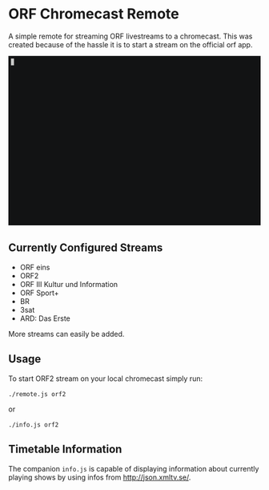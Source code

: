 # ORF Chromecast Remote
A simple remote for streaming ORF livestreams to a chromecast. This was created because of the hassle it is to start a stream on the official orf app.

![demo](https://raw.githubusercontent.com/doebi/chromecast-remote/master/img/tvinfo.gif)

## Currently Configured Streams
 * ORF eins
 * ORF2
 * ORF III Kultur und Information
 * ORF Sport+
 * BR
 * 3sat
 * ARD: Das Erste

 More streams can easily be added.

## Usage
To start ORF2 stream on your local chromecast simply run:
```
./remote.js orf2
```
or
```
./info.js orf2
```

## Timetable Information
The companion `info.js` is capable of displaying information about currently playing shows by using infos from http://json.xmltv.se/.
